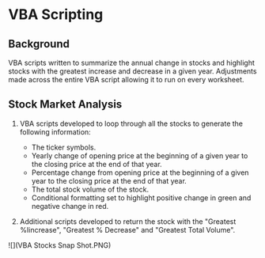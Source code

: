 # VBA Scripting

## Background

VBA scripts written to summarize the annual change in stocks and highlight stocks with the greatest increase and decrease in a given year.  Adjustments made across the entire VBA script allowing it to run on every worksheet.

## Stock Market Analysis

1. VBA scripts developed to loop through all the stocks to generate the following information:

    * The ticker symbols.
    * Yearly change of opening price at the beginning of a given year to the closing price at the end of that year.
    * Percentage change from opening price at the beginning of a given year to the closing price at the end of that year.
    * The total stock volume of the stock.
    * Conditional formatting set to highlight positive change in green and negative change in red.

2. Additional scripts developed to return the stock with the "Greatest %Iincrease", "Greatest % Decrease" and "Greatest Total Volume". 


![](VBA Stocks Snap Shot.PNG)





